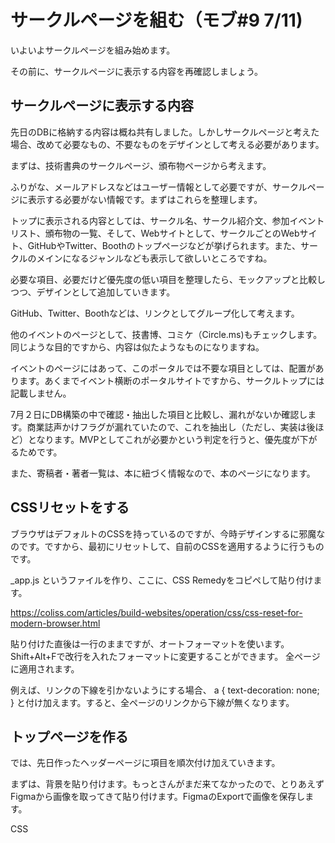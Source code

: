 # サークルページを組む（モブ#9 7/11)
いよいよサークルページを組み始めます。

その前に、サークルページに表示する内容を再確認しましょう。

## サークルページに表示する内容
先日のDBに格納する内容は概ね共有しました。しかしサークルページと考えた場合、改めて必要なもの、不要なものをデザインとして考える必要があります。

まずは、技術書典のサークルページ、頒布物ページから考えます。

ふりがな、メールアドレスなどはユーザー情報として必要ですが、サークルページに表示する必要がない情報です。まずはこれらを整理します。

トップに表示される内容としては、サークル名、サークル紹介文、参加イベントリスト、頒布物の一覧、そして、Webサイトとして、サークルごとのWebサイト、GitHubやTwitter、Boothのトップページなどが挙げられます。また、サークルのメインになるジャンルなども表示して欲しいところですね。

必要な項目、必要だけど優先度の低い項目を整理したら、モックアップと比較しつつ、デザインとして追加していきます。

GitHub、Twitter、Boothなどは、リンクとしてグループ化して考えます。

他のイベントのページとして、技書博、コミケ（Circle.ms)もチェックします。同じような目的ですから、内容は似たようなものになりますね。

イベントのページにはあって、このポータルでは不要な項目としては、配置があります。あくまでイベント横断のポータルサイトですから、サークルトップには記載しません。

7月２日にDB構築の中で確認・抽出した項目と比較し、漏れがないか確認します。商業誌声かけフラグが漏れていたので、これを抽出し（ただし、実装は後ほど）となります。MVPとしてこれが必要かという判定を行うと、優先度が下がるためです。

また、寄稿者・著者一覧は、本に紐づく情報なので、本のページになります。

## CSSリセットをする

ブラウザはデフォルトのCSSを持っているのですが、今時デザインするに邪魔なのです。ですから、最初にリセットして、自前のCSSを適用するように行うものです。

_app.js というファイルを作り、ここに、CSS Remedyをコピペして貼り付けます。

https://coliss.com/articles/build-websites/operation/css/css-reset-for-modern-browser.html

貼り付けた直後は一行のままですが、オートフォーマットを使います。
Shift+Alt+Fで改行を入れたフォーマットに変更することができます。
全ページに適用されます。

例えば、リンクの下線を引かないようにする場合、
a {
    text-decoration: none;
}
と付け加えます。すると、全ページのリンクから下線が無くなります。

## トップページを作る

では、先日作ったヘッダーページに項目を順次付け加えていきます。

まずは、背景を貼り付けます。もっとさんがまだ来てなかったので、とりあえずFigmaから画像を取ってきて貼り付けます。FigmaのExportで画像を保存します。

CSS